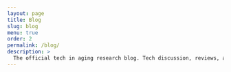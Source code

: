 ```yaml
---
layout: page
title: Blog
slug: blog
menu: true
order: 2
permalink: /blog/
description: >
  The official tech in aging research blog. Tech discussion, reviews, and analysis of current research. Also maybe video game chats.
---
```

